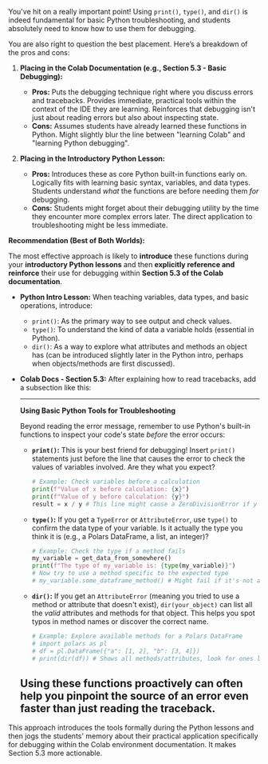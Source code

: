 You've hit on a really important point! Using `print()`, `type()`, and `dir()` is indeed fundamental for basic Python troubleshooting, and students absolutely need to know how to use them for debugging.

You are also right to question the best placement. Here’s a breakdown of the pros and cons:

1.  **Placing in the Colab Documentation (e.g., Section 5.3 - Basic Debugging):**
    * **Pros:** Puts the debugging technique right where you discuss errors and tracebacks. Provides immediate, practical tools within the context of the IDE they are learning. Reinforces that debugging isn't just about reading errors but also about inspecting state.
    * **Cons:** Assumes students have already learned these functions in Python. Might slightly blur the line between "learning Colab" and "learning Python debugging".

2.  **Placing in the Introductory Python Lesson:**
    * **Pros:** Introduces these as core Python built-in functions early on. Logically fits with learning basic syntax, variables, and data types. Students understand *what* the functions are before needing them *for* debugging.
    * **Cons:** Students might forget about their debugging utility by the time they encounter more complex errors later. The direct application to troubleshooting might be less immediate.

**Recommendation (Best of Both Worlds):**

The most effective approach is likely to **introduce** these functions during your **introductory Python lessons** and then **explicitly reference and reinforce** their use for debugging within **Section 5.3 of the Colab documentation**.

* **Python Intro Lesson:** When teaching variables, data types, and basic operations, introduce:
    * `print()`: As the primary way to see output and check values.
    * `type()`: To understand the kind of data a variable holds (essential in Python).
    * `dir()`: As a way to explore what attributes and methods an object has (can be introduced slightly later in the Python intro, perhaps when objects/methods are first discussed).
* **Colab Docs - Section 5.3:** After explaining how to read tracebacks, add a subsection like this:

    ---
    **Using Basic Python Tools for Troubleshooting**

    Beyond reading the error message, remember to use Python's built-in functions to inspect your code's state *before* the error occurs:

    * **`print()`:** This is your best friend for debugging! Insert `print()` statements just before the line that causes the error to check the values of variables involved. Are they what you expect?
        ```python
        # Example: Check variables before a calculation
        print(f"Value of x before calculation: {x}")
        print(f"Value of y before calculation: {y}")
        result = x / y # This line might cause a ZeroDivisionError if y is 0
        ```
    * **`type()`:** If you get a `TypeError` or `AttributeError`, use `type()` to confirm the data type of your variable. Is it actually the type you think it is (e.g., a Polars DataFrame, a list, an integer)?
        ```python
        # Example: Check the type if a method fails
        my_variable = get_data_from_somewhere()
        print(f"The type of my_variable is: {type(my_variable)}")
        # Now try to use a method specific to the expected type
        # my_variable.some_dataframe_method() # Might fail if it's not a DataFrame
        ```
    * **`dir()`:** If you get an `AttributeError` (meaning you tried to use a method or attribute that doesn't exist), `dir(your_object)` can list all the *valid* attributes and methods for that object. This helps you spot typos in method names or discover the correct name.
        ```python
        # Example: Explore available methods for a Polars DataFrame
        # import polars as pl
        # df = pl.DataFrame({"a": [1, 2], "b": [3, 4]})
        # print(dir(df)) # Shows all methods/attributes, look for ones like 'filter', 'select' etc.
        ```

    Using these functions proactively can often help you pinpoint the source of an error even faster than just reading the traceback.
    ---

This approach introduces the tools formally during the Python lessons and then jogs the students' memory about their practical application specifically for debugging within the Colab environment documentation. It makes Section 5.3 more actionable.